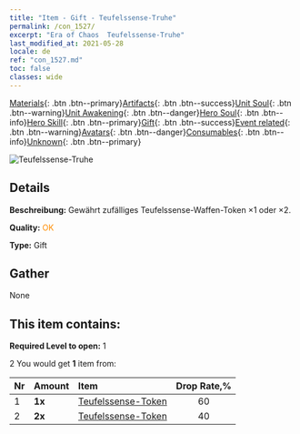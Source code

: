 ```yaml
---
title: "Item - Gift - Teufelssense-Truhe"
permalink: /con_1527/
excerpt: "Era of Chaos  Teufelssense-Truhe"
last_modified_at: 2021-05-28
locale: de
ref: "con_1527.md"
toc: false
classes: wide
---
```

 [Materials](/ItemsDE/){: .btn .btn--primary}[Artifacts](/ItemsDE/Artifacts/){: .btn .btn--success}[Unit Soul](/ItemsDE/UnitSoul/){: .btn .btn--warning}[Unit Awakening](/ItemsDE/UnitAwakening/){: .btn .btn--danger}[Hero Soul](/ItemsDE/HeroSoul/){: .btn .btn--info}[Hero Skill](/ItemsDE/HeroSkill/){: .btn .btn--primary}[Gift](/ItemsDE/Gift/){: .btn .btn--success}[Event related](/ItemsDE/Events/){: .btn .btn--warning}[Avatars](/ItemsDE/Avatars/){: .btn .btn--danger}[Consumables](/ItemsDE/Consumables/){: .btn .btn--info}[Unknown](/ItemsDE/Unknown/){: .btn .btn--primary}

 ![Teufelssense-Truhe](/images/t/i_907141.png)

## Details
 **Beschreibung:** Gewährt zufälliges Teufelssense-Waffen-Token ×1 oder ×2.

 **Quality:** <span style="color: #FF8C00">OK</span>

 **Type:** Gift

## Gather

  None

## This item contains:

 **Required Level to open:** 1

 2 You would get **1** item  from:

  | Nr | Amount |     Item    | Drop Rate,% |
  |:---|:-------|:------------|:---------:|
  | 1 |  **1x** | [Teufelssense-Token](/ItemsDE/con_984/) | 60 | 
  | 2 |  **2x** | [Teufelssense-Token](/ItemsDE/con_984/) | 40 | 
